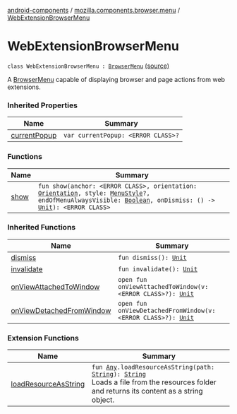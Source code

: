 [android-components](../../index.md) / [mozilla.components.browser.menu](../index.md) / [WebExtensionBrowserMenu](./index.md)

# WebExtensionBrowserMenu

`class WebExtensionBrowserMenu : `[`BrowserMenu`](../-browser-menu/index.md) [(source)](https://github.com/mozilla-mobile/android-components/blob/master/components/browser/menu/src/main/java/mozilla/components/browser/menu/WebExtensionBrowserMenu.kt#L27)

A [BrowserMenu](../-browser-menu/index.md) capable of displaying browser and page actions from web extensions.

### Inherited Properties

| Name | Summary |
|---|---|
| [currentPopup](../-browser-menu/current-popup.md) | `var currentPopup: <ERROR CLASS>?` |

### Functions

| Name | Summary |
|---|---|
| [show](show.md) | `fun show(anchor: <ERROR CLASS>, orientation: `[`Orientation`](../-browser-menu/-orientation/index.md)`, style: `[`MenuStyle`](../../mozilla.components.concept.menu/-menu-style/index.md)`?, endOfMenuAlwaysVisible: `[`Boolean`](https://kotlinlang.org/api/latest/jvm/stdlib/kotlin/-boolean/index.html)`, onDismiss: () -> `[`Unit`](https://kotlinlang.org/api/latest/jvm/stdlib/kotlin/-unit/index.html)`): <ERROR CLASS>` |

### Inherited Functions

| Name | Summary |
|---|---|
| [dismiss](../-browser-menu/dismiss.md) | `fun dismiss(): `[`Unit`](https://kotlinlang.org/api/latest/jvm/stdlib/kotlin/-unit/index.html) |
| [invalidate](../-browser-menu/invalidate.md) | `fun invalidate(): `[`Unit`](https://kotlinlang.org/api/latest/jvm/stdlib/kotlin/-unit/index.html) |
| [onViewAttachedToWindow](../-browser-menu/on-view-attached-to-window.md) | `open fun onViewAttachedToWindow(v: <ERROR CLASS>?): `[`Unit`](https://kotlinlang.org/api/latest/jvm/stdlib/kotlin/-unit/index.html) |
| [onViewDetachedFromWindow](../-browser-menu/on-view-detached-from-window.md) | `open fun onViewDetachedFromWindow(v: <ERROR CLASS>?): `[`Unit`](https://kotlinlang.org/api/latest/jvm/stdlib/kotlin/-unit/index.html) |

### Extension Functions

| Name | Summary |
|---|---|
| [loadResourceAsString](../../mozilla.components.support.test.file/kotlin.-any/load-resource-as-string.md) | `fun `[`Any`](https://kotlinlang.org/api/latest/jvm/stdlib/kotlin/-any/index.html)`.loadResourceAsString(path: `[`String`](https://kotlinlang.org/api/latest/jvm/stdlib/kotlin/-string/index.html)`): `[`String`](https://kotlinlang.org/api/latest/jvm/stdlib/kotlin/-string/index.html)<br>Loads a file from the resources folder and returns its content as a string object. |
